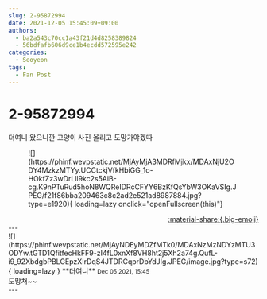 ```yaml
---
slug: 2-95872994
date: 2021-12-05 15:45:09+09:00
authors:
  - ba2a543c70cc1a43f21d4d8258389824
  - 56bdfafb606d9ce1b4ecdd572595e242
categories:
  - Seoyeon
tags:
  - Fan Post
---
```


# 2-95872994

<div class="post-container" markdown="1">
<div class="content-container md-sidebar__scrollwrap" markdown="1">

더여니 왔으니깐 고양이 사진 올리고 도망가야겠따
<figure markdown="1">
![](https://phinf.wevpstatic.net/MjAyMjA3MDRfMjkx/MDAxNjU2ODY4MzkzMTYy.UCCtckjVfkHbiGG_1o-HOkfZz3wDrLll9kc2s5AiB-cg.K9nPTuRud5hoN8WQReIDRcCFYY6BzKfQsYbW3OKaVSIg.JPEG/f21f86bba209463c8c2ad2e521ad8987884.jpg?type=e1920){ loading=lazy onclick="openFullscreen(this)"}
</figure>


</div>
</div>

<div style="text-align: right;" markdown="1">
<a href="https://weverse.io/fromis9/fanpost/2-95872994" style="text-align: right;">:material-share:{.big-emoji}</a>
</div>
---

<div class="comments-container md-sidebar__scrollwrap" markdown="1">
<div class="comment" markdown="1">
<div class='id-container' markdown="1">
![](https://phinf.wevpstatic.net/MjAyNDEyMDZfMTk0/MDAxNzMzNDYzMTU3ODYw.tGTD1QfitfecHkFF9-zI4fL0xnXf8VH8ht2j5Xh2a74g.QufL-i9_92XbdgbPBLGEpzXIrDqS4JTDRCqprDbYdJIg.JPEG/image.jpg?type=s72){ loading=lazy }
**<span class="artist">더여니</span>** <small>Dec 05 2021, 15:45</small><br>
</div>
<div class='comment-body' markdown="1">
도망쳐~~
</div>
</div>
</div>
---
